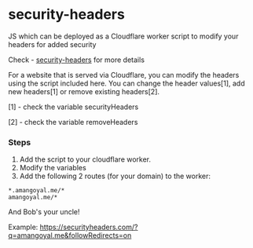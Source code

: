 # security-headers
JS which can be deployed as a Cloudflare worker script to modify your headers for added security

Check - [security-headers](https://www.securityheaders.com/) for more details

For a website that is served via Cloudflare, you can modify the headers using the script included here. You can change the header values[1], add new headers[1] or remove existing headers[2]. 


[1] - check the variable securityHeaders

[2] - check the variable removeHeaders

### Steps

1. Add the script to your cloudflare worker.
2. Modify the variables
3. Add the following 2 routes (for your domain) to the worker:
```
*.amangoyal.me/*
amangoyal.me/*
```

And Bob's your uncle!

Example:
https://securityheaders.com/?q=amangoyal.me&followRedirects=on



